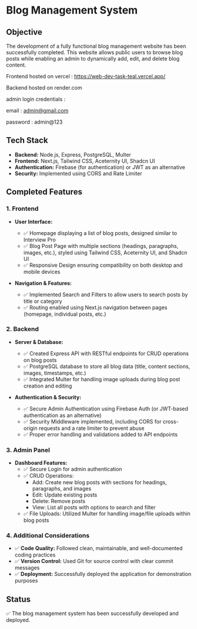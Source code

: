 # Blog Management System

## Objective
The development of a fully functional blog management website has been successfully completed. This website allows public users to browse blog posts while enabling an admin to dynamically add, edit, and delete blog content.

Frontend hosted on vercel : https://web-dev-task-teal.vercel.app/

Backend hosted on render.com

admin login credentials :

email : admin@gmail.com

password : admin@123

## Tech Stack
- **Backend:** Node.js, Express, PostgreSQL, Multer
- **Frontend:** Next.js, Tailwind CSS, Aceternity UI, Shadcn UI
- **Authentication:** Firebase (for authentication) or JWT as an alternative
- **Security:** Implemented using CORS and Rate Limiter

## Completed Features

### 1. Frontend
- **User Interface:**
  - ✅ Homepage displaying a list of blog posts, designed similar to Interview Pro
  - ✅ Blog Post Page with multiple sections (headings, paragraphs, images, etc.), styled using Tailwind CSS, Aceternity UI, and Shadcn UI
  - ✅ Responsive Design ensuring compatibility on both desktop and mobile devices

- **Navigation & Features:**
  - ✅ Implemented Search and Filters to allow users to search posts by title or category
  - ✅ Routing enabled using Next.js navigation between pages (homepage, individual posts, etc.)

### 2. Backend
- **Server & Database:**
  - ✅ Created Express API with RESTful endpoints for CRUD operations on blog posts
  - ✅ PostgreSQL database to store all blog data (title, content sections, images, timestamps, etc.)
  - ✅ Integrated Multer for handling image uploads during blog post creation and editing

- **Authentication & Security:**
  - ✅ Secure Admin Authentication using Firebase Auth (or JWT-based authentication as an alternative)
  - ✅ Security Middleware implemented, including CORS for cross-origin requests and a rate limiter to prevent abuse
  - ✅ Proper error handling and validations added to API endpoints

### 3. Admin Panel
- **Dashboard Features:**
  - ✅ Secure Login for admin authentication
  - ✅ CRUD Operations:
    - Add: Create new blog posts with sections for headings, paragraphs, and images
    - Edit: Update existing posts
    - Delete: Remove posts
    - View: List all posts with options to search and filter
  - ✅ File Uploads: Utilized Multer for handling image/file uploads within blog posts

### 4. Additional Considerations
- ✅ **Code Quality:** Followed clean, maintainable, and well-documented coding practices
- ✅ **Version Control:** Used Git for source control with clear commit messages
- ✅ **Deployment:** Successfully deployed the application for demonstration purposes

## Status
✅ The blog management system has been successfully developed and deployed.

